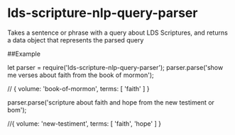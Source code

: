 # lds-scripture-nlp-query-parser

Takes a sentence or phrase with a query about LDS Scriptures, and returns a data object that represents the parsed query

##Example

   let parser = require('lds-scripture-nlp-query-parser');
   parser.parse('show me verses about faith from the book of mormon');

   // { volume: 'book-of-mormon', terms: [ 'faith' ] }

   parser.parse('scripture about faith and hope from the new testiment or bom');

   //{ volume: 'new-testiment', terms: [ 'faith', 'hope' ] }